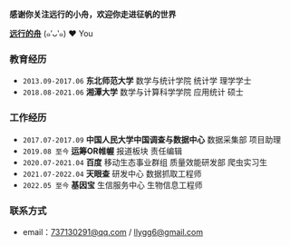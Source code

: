 **感谢你关注远行的小舟，欢迎你走进征帆的世界**

[**远行的舟**](https://www.longzf.com) (๑′ᴗ‵๑)  ❤ You

### 教育经历

* `2013.09-2017.06` **东北师范大学** 数学与统计学院 统计学 理学学士
* `2018.08-2021.06` **湘潭大学** 数学与计算科学学院 应用统计 硕士

### 工作经历

* `2017.07-2017.09` **中国人民大学中国调查与数据中心** 数据采集部 项目助理
* `2019.08 至今` **运筹OR帷幄** 报道板块 责任编辑
* `2020.07-2021.04` **百度** 移动生态事业群组 质量效能研发部 爬虫实习生
* `2021.07-2022.04` **天眼查** 研发中心 数据抓取工程师
* `2022.05 至今` **基因宝** 生信服务中心 生物信息工程师

### 联系方式

* email：737130291@qq.com / llygg6@gmail.com
